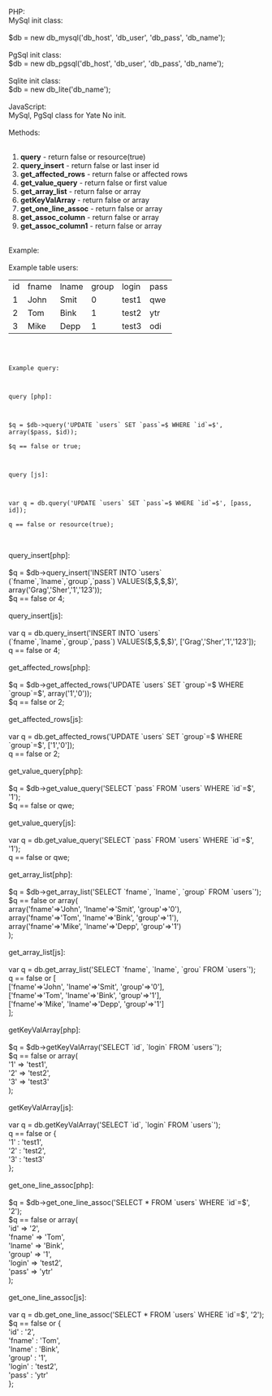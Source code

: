 PHP:<br />
MySql init class:<br />
<br />
$db = new db_mysql('db_host', 'db_user', 'db_pass', 'db_name');<br />
<br />
PgSql init class:<br />
$db = new db_pgsql('db_host', 'db_user', 'db_pass', 'db_name');<br />
<br />
Sqlite init class:<br />
$db = new db_lite('db_name');<br />
<br />
JavaScript:<br />
MySql, PgSql class for Yate No init.<br />
<br />
Methods:<br />
<br />
<ol>
<li><b>query</b> - return false or resource(true)</li>
<li><b>query_insert</b> - return false or last inser id</li>
<li><b>get_affected_rows</b> - return false or affected rows</li>
<li><b>get_value_query</b> - return false or first value</li>
<li><b>get_array_list</b> - return false or array</li>
<li><b>getKeyValArray</b> - return false or array</li>
<li><b>get_one_line_assoc</b> - return false or array</li>
<li><b>get_assoc_column</b> - return false or array</li>
<li><b>get_assoc_column1</b> - return false or array</li>
</ol>
<br />
Example:<br />
<br />
Example table users:<br />


<table>
  <tr>
    <td>id</td>
    <td>fname</td>
    <td>lname</td>
    <td>group</td>
    <td>login</td>
    <td>pass</td>
  </tr>
  <tr>
    <td>1</td>
    <td>John</td>
    <td>Smit</td>
    <td>0</td>
    <td>test1</td>
    <td>qwe</td>
  </tr>
  <tr>
    <td>2</td>
    <td>Tom</td>
    <td>Bink</td>
    <td>1</td>
    <td>test2</td>
    <td>ytr</td>
  </tr>
  <tr>
    <td>3</td>
    <td>Mike</td>
    <td>Depp</td>
    <td>1</td>
    <td>test3</td>
    <td>odi</td>
  </tr>
</table>
<br />
<p><code>
Example query:<br />
<br />
query [php]:<br />
<br />
$q = $db->query('UPDATE `users` SET `pass`=$ WHERE `id`=$', array($pass, $id));<br />
$q == false or true;<br />
<br />
query [js]:<br />
<br />
var q = db.query('UPDATE `users` SET `pass`=$ WHERE `id`=$', [pass, id]);<br />
q == false or resource(true);<br />
</code></p>
<br />
query_insert[php]:<br />
<br />
$q = $db->query_insert('INSERT INTO `users` (`fname`,`lname`,`group`,`pass`) VALUES($,$,$,$)', array('Grag','Sher','1','123'));<br />
$q == false or 4;<br />
<br />
query_insert[js]:<br />
<br />
var q = db.query_insert('INSERT INTO `users` (`fname`,`lname`,`group`,`pass`) VALUES($,$,$,$)', ['Grag','Sher','1','123']);<br />
q == false or 4;<br />
<br />
get_affected_rows[php]:<br />
<br />
$q = $db->get_affected_rows('UPDATE `users` SET `group`=$ WHERE `group`=$', array('1','0'));<br />
$q == false or 2;<br />
<br />
get_affected_rows[js]:<br />
<br />
var q = db.get_affected_rows('UPDATE `users` SET `group`=$ WHERE `group`=$', ['1','0']);<br />
q == false or 2;<br />
<br />
get_value_query[php]:<br />
<br />
$q = $db->get_value_query('SELECT `pass` FROM `users` WHERE `id`=$', '1');<br />
$q == false or qwe;<br />
<br />
get_value_query[js]:<br />
<br />
var q = db.get_value_query('SELECT `pass` FROM `users` WHERE `id`=$', '1');<br />
q == false or qwe;<br />
<br />
get_array_list[php]:<br />
<br />
$q = $db->get_array_list('SELECT `fname`, `lname`, `group` FROM `users`');<br />
$q == false or array(<br />
array('fname'=>'John', 'lname'=>'Smit', 'group'=>'0'),<br />
array('fname'=>'Tom', 'lname'=>'Bink', 'group'=>'1'),<br />
array('fname'=>'Mike', 'lname'=>'Depp', 'group'=>'1')<br />
);<br />
<br />
get_array_list[js]:<br />
<br />
var q = db.get_array_list('SELECT `fname`, `lname`, `grou` FROM `users`');<br />
q == false or [<br />
['fname'=>'John', 'lname'=>'Smit', 'group'=>'0'],<br />
['fname'=>'Tom', 'lname'=>'Bink', 'group'=>'1'],<br />
['fname'=>'Mike', 'lname'=>'Depp', 'group'=>'1']<br />
];<br />
<br />
getKeyValArray[php]:<br />
<br />
$q = $db->getKeyValArray('SELECT `id`, `login` FROM `users`');<br />
$q == false or array(<br />
'1' => 'test1',<br />
'2' => 'test2',<br />
'3' => 'test3'<br />
);<br />
<br />
getKeyValArray[js]:<br />
<br />
var q = db.getKeyValArray('SELECT `id`, `login` FROM `users`');<br />
q == false or {<br />
'1' : 'test1',<br />
'2' : 'test2',<br />
'3' : 'test3'<br />
};<br />
<br />
get_one_line_assoc[php]:<br />
<br />
$q = $db->get_one_line_assoc('SELECT * FROM `users` WHERE `id`=$', '2');<br />
$q == false or array(<br />
'id' => '2',<br />
'fname' => 'Tom',<br />
'lname' => 'Bink',<br />
'group' => '1',<br />
'login' => 'test2',<br />
'pass' => 'ytr'<br />
);<br />
<br />
get_one_line_assoc[js]:<br />
<br />
var q = db.get_one_line_assoc('SELECT * FROM `users` WHERE `id`=$', '2');<br />
$q == false or {<br />
'id' : '2',<br />
'fname' : 'Tom',<br />
'lname' : 'Bink',<br />
'group' : '1',<br />
'login' : 'test2',<br />
'pass' : 'ytr'<br />
};<br />
